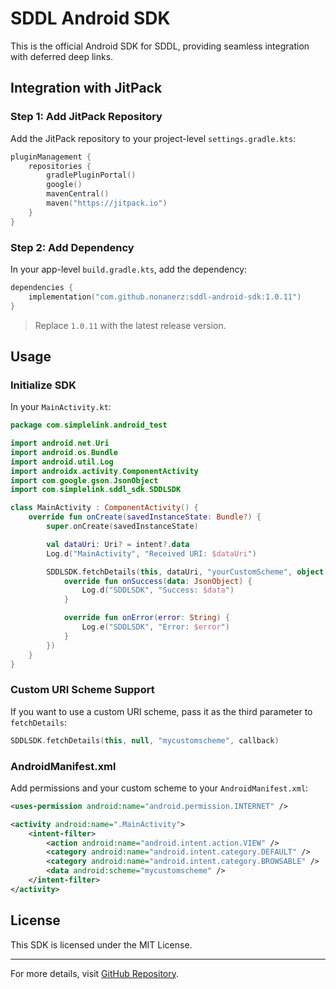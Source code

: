 # SDDL Android SDK

This is the official Android SDK for SDDL, providing seamless integration with deferred deep links.

## Integration with JitPack

### Step 1: Add JitPack Repository
Add the JitPack repository to your project-level `settings.gradle.kts`:

```kotlin
pluginManagement {
    repositories {
        gradlePluginPortal()
        google()
        mavenCentral()
        maven("https://jitpack.io")
    }
}
```

### Step 2: Add Dependency
In your app-level `build.gradle.kts`, add the dependency:

```kotlin
dependencies {
    implementation("com.github.nonanerz:sddl-android-sdk:1.0.11")
}
```

> Replace `1.0.11` with the latest release version.

## Usage

### Initialize SDK
In your `MainActivity.kt`:

```kotlin
package com.simplelink.android_test

import android.net.Uri
import android.os.Bundle
import android.util.Log
import androidx.activity.ComponentActivity
import com.google.gson.JsonObject
import com.simplelink.sddl_sdk.SDDLSDK

class MainActivity : ComponentActivity() {
    override fun onCreate(savedInstanceState: Bundle?) {
        super.onCreate(savedInstanceState)

        val dataUri: Uri? = intent?.data
        Log.d("MainActivity", "Received URI: $dataUri")

        SDDLSDK.fetchDetails(this, dataUri, "yourCustomScheme", object : SDDLSDK.SDDLCallback {
            override fun onSuccess(data: JsonObject) {
                Log.d("SDDLSDK", "Success: $data")
            }

            override fun onError(error: String) {
                Log.e("SDDLSDK", "Error: $error")
            }
        })
    }
}
```

### Custom URI Scheme Support
If you want to use a custom URI scheme, pass it as the third parameter to `fetchDetails`:

```kotlin
SDDLSDK.fetchDetails(this, null, "mycustomscheme", callback)
```

### AndroidManifest.xml
Add permissions and your custom scheme to your `AndroidManifest.xml`:

```xml
<uses-permission android:name="android.permission.INTERNET" />

<activity android:name=".MainActivity">
    <intent-filter>
        <action android:name="android.intent.action.VIEW" />
        <category android:name="android.intent.category.DEFAULT" />
        <category android:name="android.intent.category.BROWSABLE" />
        <data android:scheme="mycustomscheme" />
    </intent-filter>
</activity>
```

## License
This SDK is licensed under the MIT License.

---

For more details, visit [GitHub Repository](https://github.com/nonanerz/sddl-android-sdk).
